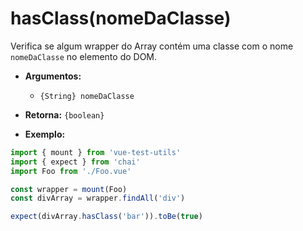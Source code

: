 # hasClass(nomeDaClasse)

Verifica se algum wrapper do Array contém uma classe com o nome `nomeDaClasse` no elemento do DOM.

- **Argumentos:**
  - `{String} nomeDaClasse`

- **Retorna:** `{boolean}`

- **Exemplo:**

```js
import { mount } from 'vue-test-utils'
import { expect } from 'chai'
import Foo from './Foo.vue'

const wrapper = mount(Foo)
const divArray = wrapper.findAll('div')

expect(divArray.hasClass('bar')).toBe(true)
```
